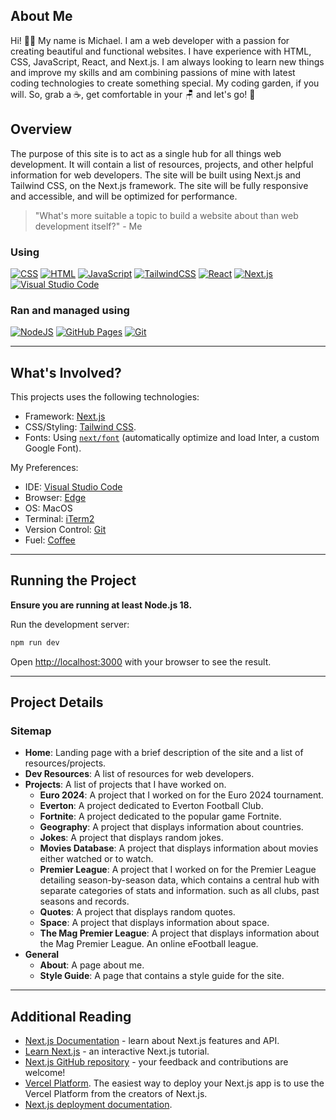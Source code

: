 ## About Me

  Hi! 👋🏻 My name is Michael. I am a web developer with a passion for creating beautiful and functional websites. I have experience with HTML, CSS, JavaScript, React, and Next.js. I am always looking to learn new things and improve my skills and am combining passions of mine with latest coding technologies to create something special. My coding garden, if you will. So, grab a ☕, get comfortable in your 🪑 and let's go! 🚀

## Overview

  The purpose of this site is to act as a single hub for all things web development. It will contain a list of resources, projects, and other helpful information for web developers. The site will be built using Next.js and Tailwind CSS, on the Next.js framework. The site will be fully responsive and accessible, and will be optimized for performance.

  > "What's more suitable a topic to build a website about than web development itself?" - Me

### Using
  [![CSS](https://img.shields.io/badge/CSS-1572B6?logo=css3&logoColor=fff)](#) [![HTML](https://img.shields.io/badge/HTML-%23E34F26.svg?logo=html5&logoColor=white)](#) [![JavaScript](https://img.shields.io/badge/JavaScript-F7DF1E?logo=javascript&logoColor=000)](#) 	[![TailwindCSS](https://img.shields.io/badge/Tailwind%20CSS-%2338B2AC.svg?logo=tailwind-css&logoColor=white)](#) [![React](https://img.shields.io/badge/React-%2320232a.svg?logo=react&logoColor=%2361DAFB)](#) [![Next.js](https://img.shields.io/badge/Next.js-black?logo=next.js&logoColor=white)](#) [![Visual Studio Code](https://custom-icon-badges.demolab.com/badge/Visual%20Studio%20Code-0078d7.svg?logo=vsc&logoColor=white)](#)

### Ran and managed using
  [![NodeJS](https://img.shields.io/badge/Node.js-6DA55F?logo=node.js&logoColor=white)](#) [![GitHub Pages](https://img.shields.io/badge/GitHub%20Pages-121013?logo=github&logoColor=white)](#) [![Git](https://img.shields.io/badge/Git-F05032?logo=git&logoColor=fff)](#)

---

## What's Involved?

This projects uses the following technologies:

  - Framework: [Next.js](https://nextjs.org/)
  - CSS/Styling: [Tailwind CSS](https://tailwindcss.com/).
  - Fonts: Using [`next/font`](https://nextjs.org/docs/basic-features/font-optimization) (automatically optimize and load Inter, a custom Google Font).

My Preferences:

  - IDE: [Visual Studio Code](https://code.visualstudio.com/)
  - Browser: [Edge](https://www.microsoft.com/en-us/edge)
  - OS: MacOS
  - Terminal: [iTerm2](https://iterm2.com/)
  - Version Control: [Git](https://git-scm.com/)
  - Fuel: [Coffee](caffenero.com)

---

## Running the Project

**Ensure you are running at least Node.js 18.**


Run the development server:

```bash
npm run dev
```

Open [http://localhost:3000](http://localhost:3000) with your browser to see the result.

---

## Project Details

### Sitemap

+ **Home**: Landing page with a brief description of the site and a list of resources/projects.
+ **Dev Resources**: A list of resources for web developers.
+ **Projects**: A list of projects that I have worked on.
  - **Euro 2024**: A project that I worked on for the Euro 2024 tournament.
  - **Everton**: A project dedicated to Everton Football Club.
  - **Fortnite**: A project dedicated to the popular game Fortnite.
  - **Geography**: A project that displays information about countries.
  - **Jokes**: A project that displays random jokes.
  - **Movies Database**: A project that displays information about movies either watched or to watch.
  - **Premier League**: A project that I worked on for the Premier League detailing season-by-season data, which contains a central hub with separate categories of stats and information. such as all clubs, past seasons and records.
  - **Quotes**: A project that displays random quotes.
  - **Space**: A project that displays information about space.
  - **The Mag Premier League**: A project that displays information about the Mag Premier League. An online eFootball league.
+ **General**
  - **About**: A page about me.
  - **Style Guide**: A page that contains a style guide for the site.

---

## Additional Reading

- [Next.js Documentation](https://nextjs.org/docs) - learn about Next.js features and API.
- [Learn Next.js](https://nextjs.org/learn) - an interactive Next.js tutorial.
- [Next.js GitHub repository](https://github.com/vercel/next.js/) - your feedback and contributions are welcome!
- [Vercel Platform](https://vercel.com/new?utm_medium=default-template&filter=next.js&utm_source=create-next-app&utm_campaign=create-next-app-readme). The easiest way to deploy your Next.js app is to use the Vercel Platform from the creators of Next.js.
- [Next.js deployment documentation](https://nextjs.org/docs/deployment).